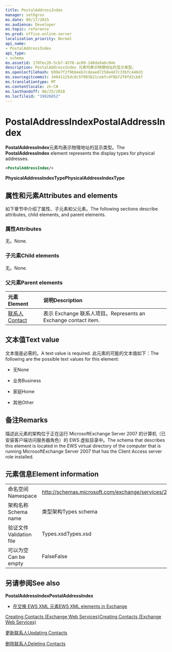 ```yaml
---
title: PostalAddressIndex
manager: sethgros
ms.date: 09/17/2015
ms.audience: Developer
ms.topic: reference
ms.prod: office-online-server
localization_priority: Normal
api_name:
- PostalAddressIndex
api_type:
- schema
ms.assetid: 170fec26-5cb7-4578-ac09-140da9a6c84e
description: PostalAddressIndex 元素均表示物理地址的显示类型。
ms.openlocfilehash: b99e7f2f9bbeeb7cdeaed7258e4d7c33bfc446d3
ms.sourcegitcommit: 34041125dc8c5f993b21cebfc4f8b72f0fd2cb6f
ms.translationtype: MT
ms.contentlocale: zh-CN
ms.lasthandoff: 06/25/2018
ms.locfileid: "19826852"
---
```

# <a name="postaladdressindex"></a><span data-ttu-id="dfc11-103">PostalAddressIndex</span><span class="sxs-lookup"><span data-stu-id="dfc11-103">PostalAddressIndex</span></span>

<span data-ttu-id="dfc11-104">**PostalAddressIndex**元素均表示物理地址的显示类型。</span><span class="sxs-lookup"><span data-stu-id="dfc11-104">The **PostalAddressIndex** element represents the display types for physical addresses.</span></span> 
  
```xml
<PostalAddressIndex/>
```

 <span data-ttu-id="dfc11-105">**PhysicalAddressIndexType**</span><span class="sxs-lookup"><span data-stu-id="dfc11-105">**PhysicalAddressIndexType**</span></span>
## <a name="attributes-and-elements"></a><span data-ttu-id="dfc11-106">属性和元素</span><span class="sxs-lookup"><span data-stu-id="dfc11-106">Attributes and elements</span></span>

<span data-ttu-id="dfc11-107">如下章节中介绍了属性、子元素和父元素。</span><span class="sxs-lookup"><span data-stu-id="dfc11-107">The following sections describe attributes, child elements, and parent elements.</span></span>
  
### <a name="attributes"></a><span data-ttu-id="dfc11-108">属性</span><span class="sxs-lookup"><span data-stu-id="dfc11-108">Attributes</span></span>

<span data-ttu-id="dfc11-109">无。</span><span class="sxs-lookup"><span data-stu-id="dfc11-109">None.</span></span>
  
### <a name="child-elements"></a><span data-ttu-id="dfc11-110">子元素</span><span class="sxs-lookup"><span data-stu-id="dfc11-110">Child elements</span></span>

<span data-ttu-id="dfc11-111">无。</span><span class="sxs-lookup"><span data-stu-id="dfc11-111">None.</span></span>
  
### <a name="parent-elements"></a><span data-ttu-id="dfc11-112">父元素</span><span class="sxs-lookup"><span data-stu-id="dfc11-112">Parent elements</span></span>

|<span data-ttu-id="dfc11-113">**元素**</span><span class="sxs-lookup"><span data-stu-id="dfc11-113">**Element**</span></span>|<span data-ttu-id="dfc11-114">**说明**</span><span class="sxs-lookup"><span data-stu-id="dfc11-114">**Description**</span></span>|
|:-----|:-----|
|[<span data-ttu-id="dfc11-115">联系人</span><span class="sxs-lookup"><span data-stu-id="dfc11-115">Contact</span></span>](contact.md) <br/> |<span data-ttu-id="dfc11-116">表示 Exchange 联系人项目。</span><span class="sxs-lookup"><span data-stu-id="dfc11-116">Represents an Exchange contact item.</span></span>  <br/> |
   
## <a name="text-value"></a><span data-ttu-id="dfc11-117">文本值</span><span class="sxs-lookup"><span data-stu-id="dfc11-117">Text value</span></span>

<span data-ttu-id="dfc11-118">文本值是必需的。</span><span class="sxs-lookup"><span data-stu-id="dfc11-118">A text value is required.</span></span> <span data-ttu-id="dfc11-119">此元素的可能的文本值如下：</span><span class="sxs-lookup"><span data-stu-id="dfc11-119">The following are the possible text values for this element:</span></span>
  
- <span data-ttu-id="dfc11-120">无</span><span class="sxs-lookup"><span data-stu-id="dfc11-120">None</span></span>
    
- <span data-ttu-id="dfc11-121">业务</span><span class="sxs-lookup"><span data-stu-id="dfc11-121">Business</span></span>
    
- <span data-ttu-id="dfc11-122">家庭</span><span class="sxs-lookup"><span data-stu-id="dfc11-122">Home</span></span>
    
- <span data-ttu-id="dfc11-123">其他</span><span class="sxs-lookup"><span data-stu-id="dfc11-123">Other</span></span>
    
## <a name="remarks"></a><span data-ttu-id="dfc11-124">备注</span><span class="sxs-lookup"><span data-stu-id="dfc11-124">Remarks</span></span>

<span data-ttu-id="dfc11-125">描述此元素的架构位于正在运行 MicrosoftExchange Server 2007 的计算机（已安装客户端访问服务器角色）的 EWS 虚拟目录中。</span><span class="sxs-lookup"><span data-stu-id="dfc11-125">The schema that describes this element is located in the EWS virtual directory of the computer that is running MicrosoftExchange Server 2007 that has the Client Access server role installed.</span></span>
  
## <a name="element-information"></a><span data-ttu-id="dfc11-126">元素信息</span><span class="sxs-lookup"><span data-stu-id="dfc11-126">Element information</span></span>

|||
|:-----|:-----|
|<span data-ttu-id="dfc11-127">命名空间</span><span class="sxs-lookup"><span data-stu-id="dfc11-127">Namespace</span></span>  <br/> |http://schemas.microsoft.com/exchange/services/2006/types  <br/> |
|<span data-ttu-id="dfc11-128">架构名称</span><span class="sxs-lookup"><span data-stu-id="dfc11-128">Schema name</span></span>  <br/> |<span data-ttu-id="dfc11-129">类型架构</span><span class="sxs-lookup"><span data-stu-id="dfc11-129">Types schema</span></span>  <br/> |
|<span data-ttu-id="dfc11-130">验证文件</span><span class="sxs-lookup"><span data-stu-id="dfc11-130">Validation file</span></span>  <br/> |<span data-ttu-id="dfc11-131">Types.xsd</span><span class="sxs-lookup"><span data-stu-id="dfc11-131">Types.xsd</span></span>  <br/> |
|<span data-ttu-id="dfc11-132">可以为空</span><span class="sxs-lookup"><span data-stu-id="dfc11-132">Can be empty</span></span>  <br/> |<span data-ttu-id="dfc11-133">False</span><span class="sxs-lookup"><span data-stu-id="dfc11-133">False</span></span>  <br/> |
   
## <a name="see-also"></a><span data-ttu-id="dfc11-134">另请参阅</span><span class="sxs-lookup"><span data-stu-id="dfc11-134">See also</span></span>



 <span data-ttu-id="dfc11-135">**PostalAddressIndex**</span><span class="sxs-lookup"><span data-stu-id="dfc11-135">**PostalAddressIndex**</span></span>


- [<span data-ttu-id="dfc11-136">在交换 EWS XML 元素</span><span class="sxs-lookup"><span data-stu-id="dfc11-136">EWS XML elements in Exchange</span></span>](ews-xml-elements-in-exchange.md)


[<span data-ttu-id="dfc11-137">Creating Contacts (Exchange Web Services)</span><span class="sxs-lookup"><span data-stu-id="dfc11-137">Creating Contacts (Exchange Web Services)</span></span>](http://msdn.microsoft.com/library/4845917e-70d1-481c-bbd7-011ec6571789%28Office.15%29.aspx)
  
[<span data-ttu-id="dfc11-138">更新联系人</span><span class="sxs-lookup"><span data-stu-id="dfc11-138">Updating Contacts</span></span>](http://msdn.microsoft.com/library/9a865953-b94a-4229-b632-2dee433314be%28Office.15%29.aspx)
  
[<span data-ttu-id="dfc11-139">删除联系人</span><span class="sxs-lookup"><span data-stu-id="dfc11-139">Deleting Contacts</span></span>](http://msdn.microsoft.com/library/fcc3dc84-cd3e-455e-a1a7-ae6921c9b588%28Office.15%29.aspx)


